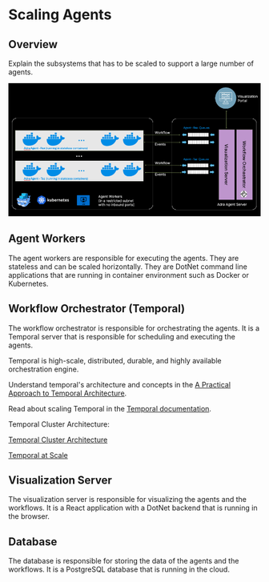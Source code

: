 # Scaling Agents

## Overview

Explain the subsystems that has to be scaled to support a large number of agents.

![Deployment Diagram](../images/deployment-overview.png)

## Agent Workers

The agent workers are responsible for executing the agents. They are stateless and can be scaled horizontally. They are DotNet command line applications that are running in container environment such as Docker or Kubernetes.

## Workflow Orchestrator (Temporal)

The workflow orchestrator is responsible for orchestrating the agents. It is a Temporal server that is responsible for scheduling and executing the agents.

Temporal is high-scale, distributed, durable, and highly available orchestration engine.

Understand temporal's architecture and concepts in the [A Practical Approach to Temporal Architecture](https://mikhail.io/2020/10/practical-approach-to-temporal-architecture/).

Read about scaling Temporal in the [Temporal documentation](https://learn.temporal.io/scaling_temporal/).

Temporal Cluster Architecture:

[Temporal Cluster Architecture](https://medium.com/@pratyaypandey/a-bottom-up-guide-to-temporal-cluster-architecture-74bdb455dc72)

[Temporal at Scale](https://planetscale.com/blog/temporal-workflows-at-scale-sharding-in-production)

## Visualization Server

The visualization server is responsible for visualizing the agents and the workflows. It is a React application with a DotNet backend that is running in the browser.

## Database

The database is responsible for storing the data of the agents and the workflows. It is a PostgreSQL database that is running in the cloud.

